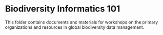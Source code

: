 # Biodiversity Informatics 101 
This folder contains documents and materials for workshops on the primary organizations and resources in global biodiversity data management.

